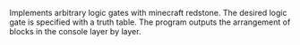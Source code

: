 Implements arbitrary logic gates with minecraft redstone. The desired logic gate is specified with a truth table. The program outputs the arrangement of blocks in the console layer by layer.
